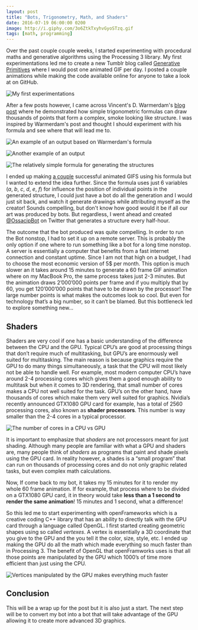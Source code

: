 ```yaml
---
layout: post
title: "Bots, Trigonometry, Math, and Shaders"
date: 2016-07-19 06:00:00 0200
image: http://i.giphy.com/3o6ZtkTxyhvGyoSTzq.gif
tags: [math, programming]
---
```


Over the past couple couple weeks, I started experimenting with procedural maths and generative algorithms using the Processing 3 library. My first experimentations led me to create a new Tumblr blog called [Generative Primitives](http://primitivs.tumblr.com/) where I would post one animated GIF per day. I posted a couple animations while making the code available online for anyone to take a look at on GitHub.

![My first experimentations](https://66.media.tumblr.com/ff9635712314fccb4511fb101b915a06/tumblr_o9w9c8pR6D1vzri7ko1_500.gif)

After a few posts however, I came across Vincent's D. Warmerdam's [blog post](http://koaning.io/fluctuating-repetition.html) where he demonstrated how simple trigonometric formulas can draw thousands of points that form a complex, smoke looking like structure. I was inspired by Warmerdam's post and thought I should experiment with his formula and see where that will lead me to.

![An example of an output based on Warmerdam's formula](http://koaning.io/theme/images/art2.png)

![Another example of an output](http://koaning.io/theme/images/art7.png)

![The relatively simple formula for generating the structures](http://i.imgur.com/Kk5R18t.png)

I ended up making [a couple](http://primitivs.tumblr.com/post/147107300855/cycles-1-60-frames-coded-in-processing-3) successful animated GIFS using his formula but I wanted to extend the idea further. Since the formula uses just 6 variables (*a*, *b*, *c*, *d*, *e*, *f*) for influence the position of individual points in the generated structure, I could just have a bot do all the generation and I would just sit back, and watch it generate drawings while attributing myself as the creator! Sounds compelling, but don't know how good would it be if all our art was produced by bots. But regardless, I went ahead and created [@OssacipBot](https://twitter.com/OssacipBot) on Twitter that generates a structure every half-hour.

The outcome that the bot produced was quite compelling. In order to run the Bot nonstop, I had to set it up on a remote server. This is probably the only option if one where to run something like a bot for a long time nonstop. A server is essentially a computer that benefits from a fast internet connection and constant uptime. Since I am not that high on a budget, I had to choose the most economic version of 5$ per month. This option is much slower an it takes around 15 minutes to generate a 60 frame GIF animation where on my MacBook Pro, the same process takes just 2-3 minutes. But the animation draws 2’000’000 points per frame and if you multiply that by 60, you get 120’000’000 points that have to be drawn by the processor! The large number points is what makes the outcomes look so cool. But even for technology that’s a big number, so it can’t be blamed. But this bottleneck led to explore something new…

## Shaders

Shaders are very cool if one has a basic understanding of the difference between the CPU and the GPU. Typical CPU’s are good at processing things that don’t require much of multitasking, but GPU’s are enormously well suited for multitasking. The main reason is because graphics require the GPU to do many things simultaneously, a task that the CPU will most likely not be able to handle well. For example, most modern computer CPU’s have around 2-4 processing cores which gives them a good enough ability to multitask but when it comes to 3D rendering, that small number of cores makes a CPU not well suited for the task. GPU’s on the other hand, have thousands of cores which make them very well suited for graphics. Nvidia’s recently announced GTX1080 GPU card for example, has a total of 2560 processing cores, also known as **shader processors**. This number is way smaller than the 2-4 cores in a typical processor.

![The number of cores in a CPU vs GPU ](https://www.nvidia.com/docs/IO/143716/cpu-and-gpu.jpg)

It is important to emphasize that *shaders* are not processors meant for just shading. Although many people are familiar with what a GPU and shaders are, many people think of *shaders* as programs that paint and shade pixels using the GPU card. In reality however, a shades is a “small program” that can run on thousands of processing cores and do not only graphic related tasks, but even complex math calculations.

Now, If come back to my bot, it takes my 15 minutes for it to render my whole 60 frame animation. If for example, that process where to be divided on a GTX1080 GPU card, it in theory would take **less than a 1 second to render the same animation**! 15 minutes and 1 second, what a difference!

So this led me to start experimenting with openFrameworks which is a creative coding C++ library that has an ability to directly talk with the GPU card through a language called OpenGL. I first started creating geometric shapes using so called *vertexes*. A vertex is essentially a 3D coordinate that you give to the GPU and the you tell it the color, size, style, etc. I ended up making the GPU do all the math which made everything so much faster than in Processing 3. The benefit of OpenGL that openFramworks uses is that all those points are manipulated by the GPU which 1000’s of time more efficient than just using the CPU.

![Vertices manipulated by the GPU makes everything much faster](http://i.giphy.com/3o6ZtkTxyhvGyoSTzq.gif)

## Conclusion
This will be a wrap up for the post but it is also just a start. The next step will be to convert my bot into a bot that will take advantage of the GPU allowing it to create more advanced 3D graphics.
